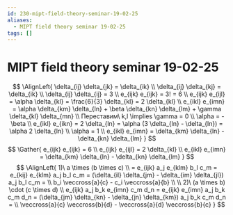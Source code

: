 ```yaml
---
id: 230-mipt-field-theory-seminar-19-02-25
aliases:
  - MIPT field theory seminar 19-02-25
tags: []
---
```


# MIPT field theory seminar 19-02-25
$$
\AlignLeft{
\delta_{ij} \delta_{jk} = \delta_{ik} \\
\delta_{ij} \delta_{kj} = \delta_{ik} \\
\delta_{ij} \delta_{ij} = 3 \\
e_{ijk} e_{ijk} = 3! = 6 \\
e_{ijk} e_{ijl} = \alpha \delta_{kl} = \frac{6}{3} \delta_{kl} = 2 \delta_{kl} \\
e_{ikl} e_{imn} = \alpha \delta_{km} \delta_{ln} + \beta \delta_{kn} \delta_{lm} + \gamma \delta_{kl} \delta_{mn} \\
Переставим\ k,l \implies \gamma = 0 \\
\alpha = -\beta \\
e_{ikl} e_{ikn} = 2 \delta_{ln} = \alpha (3 \delta_{ln} - \delta_{ln}) = \alpha 2 \delta_{ln} \\
\alpha = 1 \\
e_{ikl} e_{imn} = \delta_{km} \delta_{ln} - \delta_{kn} \delta_{lm}
}
$$
$$
\Gather{
e_{ijk} e_{ijk} = 6 \\
e_{ijk} e_{ijl} = 2 \delta_{kl} \\
e_{ikl} e_{imn} = \delta_{km} \delta_{ln} - \delta_{kn} \delta_{lm}
}
$$
$$
\AlignLeft{
1)\ a \times (b \times c) \\
= e_{ijk} a_j e_{klm} b_l c_m = 
e_{kij} e_{klm} a_j b_l c_m = 
(\delta_{il} \delta_{jm} - \delta_{im} \delta_{jl}) a_j b_l c_m = \\
b_i \veccross{a}{c} - c_i \veccross{a}{b} \\
\\
2)\ (a \times b) \cdot (c \times d) \\
e_{ijk} a_j b_k e_{imn} c_m d_n = 
e_{ijk} e_{imn} a_j b_k c_m d_n =
(\delta_{jm} \delta_{kn} - \delta_{jn} \delta_{km}) a_j b_k c_m d_n = \\
\veccross{a}{c} \veccross{b}{d} - \veccross{a}{d} \veccross{b}{c}
}
$$
